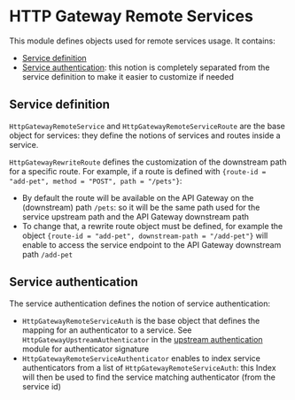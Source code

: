 HTTP Gateway Remote Services
============================
This module defines objects used for remote services usage. It contains:
- [Service definition](#service-definition)
- [Service authentication](#service-authentication): this notion is completely separated from the service definition to make it easier to customize if needed

Service definition
------------------
`HttpGatewayRemoteService` and `HttpGatewayRemoteServiceRoute` are the base object for services: they define the notions of services and routes inside a service.

`HttpGatewayRewriteRoute` defines the customization of the downstream path for a specific route.
For example, if a route is defined with `{route-id = "add-pet", method = "POST", path = "/pets"}`:
- By default the route will be available on the API Gateway on the (downstream) path `/pets`: so it will be the same path used for the service upstream path and the API Gateway downstream path
- To change that, a rewrite route object must be defined, for example the object `{route-id = "add-pet", downstream-path = "/add-pet"}` will enable to access the service endpoint to the API Gateway downstream path `/add-pet`

Service authentication
----------------------
The service authentication defines the notion of service authentication:
- `HttpGatewayRemoteServiceAuth` is the base object that defines the mapping for an authenticator to a service. See `HttpGatewayUpstreamAuthenticator` in the [upstream authentication](../upstream-auth) module for authenticator signature
- `HttpGatewayRemoteServiceAuthenticator` enables to index service authenticators from a list of `HttpGatewayRemoteServiceAuth`: this Index will then be used to find the service matching authenticator (from the service id)
